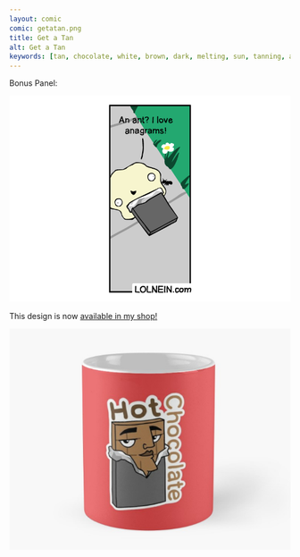 ```yaml
---
layout: comic
comic: getatan.png
title: Get a Tan
alt: Get a Tan
keywords: [tan, chocolate, white, brown, dark, melting, sun, tanning, ant]
---
```


Bonus Panel:

![Get a Tan Bonus Panel](/images/getatan_bonus.png)

This design is now [available in my shop!](https://www.redbubble.com/people/lolnein/works/39641566-hot-chocolate?p=mug&style=standard)

[![Hot Chocolate Mug](/images/hotchocolate_mug.png)](https://www.redbubble.com/people/lolnein/works/39641566-hot-chocolate?p=mug&style=standard)